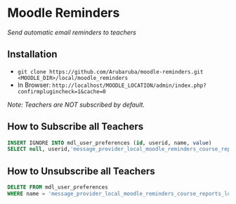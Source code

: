 # Moodle Reminders

_Send automatic email reminders to teachers_

## Installation

* `git clone https://github.com/Arubaruba/moodle-reminders.git <MOODLE_DIR>/local/moodle_reminders`
* In Browser: `http://localhost/MOODLE_LOCATION/admin/index.php?confirmplugincheck=1&cache=0`

_Note: Teachers are NOT subscribed by default._ 

## How to Subscribe all Teachers
```sql
INSERT IGNORE INTO mdl_user_preferences (id, userid, name, value)
SELECT null, userid,'message_provider_local_moodle_reminders_course_reports_loggedoff', 'email' FROM mdl_role_assignments WHERE roleid = 3 OR roleid = 4
```

## How to Unsubscribe all Teachers

```sql
DELETE FROM mdl_user_preferences
WHERE name = 'message_provider_local_moodle_reminders_course_reports_loggedoff'
```
